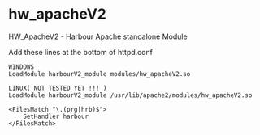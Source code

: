 # hw_apacheV2
HW_ApacheV2 - Harbour Apache standalone Module

Add these lines at the bottom of httpd.conf

```
WINDOWS
LoadModule harbourV2_module modules/hw_apacheV2.so

LINUX( NOT TESTED YET !!! )
LoadModule harbourV2_module /usr/lib/apache2/modules/hw_apacheV2.so

<FilesMatch "\.(prg|hrb)$">
    SetHandler harbour
</FilesMatch>

```
